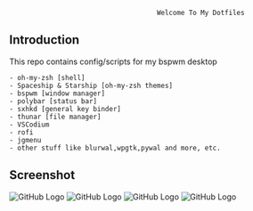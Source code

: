                                          Welcome To My Dotfiles



Introduction
------------

This repo contains config/scripts for my bspwm desktop

	
	- oh-my-zsh [shell]
	- Spaceship & Starship [oh-my-zsh themes]
	- bspwm [window manager]
	- polybar [status bar]
	- sxhkd [general key binder]
	- thunar [file manager]
	- VSCodium
	- rofi
	- jgmenu
	- other stuff like blurwal,wpgtk,pywal and more, etc.

Screenshot
----------

![GitHub Logo](https://i.imgur.com/IYxr2AL.png)
![GitHub Logo](https://i.imgur.com/crwsUpH.png)
![GitHub Logo](https://i.imgur.com/GZA4334.png)
![GitHub Logo](https://i.imgur.com/XlAlCnY.png)
